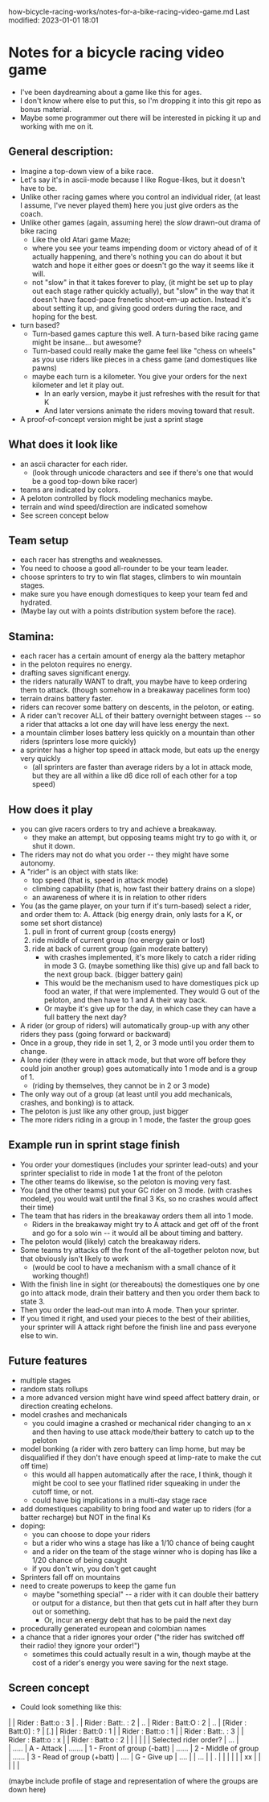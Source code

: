 how-bicycle-racing-works/notes-for-a-bike-racing-video-game.md
Last modified: 2023-01-01 18:01

# Notes for a bicycle racing video game
* I've been daydreaming about a game like this for ages.
* I don't know where else to put this, so I'm dropping it into this git repo as bonus material.
* Maybe some programmer out there will be interested in picking it up and working with me on it.


## General description: 
* Imagine a top-down view of a bike race.
* Let's say it's in ascii-mode because I like Rogue-likes, but it doesn't have to be. 
* Unlike other racing games where you control an individual rider, (at least I assume, I've never played them) here you just give orders as the coach.
* Unlike other games (again, assuming here) the *slow* drawn-out drama of bike racing
	* Like the old Atari game Maze;
	* where you see your teams impending doom or victory ahead of of it actually happening, and there's nothing you can do about it but watch and hope it either goes or doesn't go the way it seems like it will.
	* not "slow" in that it takes forever to play, (it might be set up to play out each stage rather quickly actually), but "slow" in the way that it doesn't have faced-pace frenetic shoot-em-up action. Instead it's about setting it up, and giving good orders during the race, and hoping for the best.
* turn based?
	* Turn-based games capture this well. A turn-based bike racing game might be insane... but awesome? 
	* Turn-based could really make the game feel like "chess on wheels" as you use riders like pieces in a chess game (and domestiques like pawns)
	* maybe each turn is a kilometer. You give your orders for the next kilometer and let it play out.
		* In an early version, maybe it just refreshes with the result for that K
		* And later versions animate the riders moving toward that result.
* A proof-of-concept version might be just a sprint stage


## What does it look like
* an ascii character for each rider.
	* (look through unicode characters and see if there's one that would be a good top-down bike racer)
* teams are indicated by colors.
* A peloton controlled by flock modeling mechanics maybe.
* terrain and wind speed/direction are indicated somehow
* See screen concept below


## Team setup
* each racer has strengths and weaknesses. 
* You need to choose a good all-rounder to be your team leader. 
* choose sprinters to try to win flat stages, climbers to win mountain stages.
* make sure you have enough domestiques to keep your team fed and hydrated.
* (Maybe lay out with a points distribution system before the race).


## Stamina: 
* each racer has a certain amount of energy ala the battery metaphor
* in the peloton requires no energy.
* drafting saves significant energy.
* the riders naturally WANT to draft, you maybe have to keep ordering them to attack. (though somehow in a breakaway pacelines form too)
* terrain drains battery faster.
* riders can recover some battery on descents, in the peloton, or eating.
* A rider can't recover ALL of their battery overnight between stages -- so a rider that attacks a lot one day will have less energy the next.
* a mountain climber loses battery less quickly on a mountain than other riders (sprinters lose more quickly)
* a sprinter has a higher top speed in attack mode, but eats up the energy very quickly
	* (all sprinters are faster than average riders by a lot in attack mode, but they are all within a like d6 dice roll of each other for a top speed)


## How does it play
* you can give racers orders to try and achieve a breakaway. 
	* they make an attempt, but opposing teams might try to go with it, or shut it down.
* The riders may not do what you order -- they might have some autonomy.
* A "rider" is an object with stats like:
	* top speed (that is, speed in attack mode)
	* climbing capability (that is, how fast their battery drains on a slope)
	* an awareness of where it is in relation to other riders
* You (as the game player, on your turn if it's turn-based) select a rider, and order them to:
	A. Attack (big energy drain, only lasts for a K, or some set short distance)
	1. pull in front of current group (costs energy)
	2. ride middle of current group (no energy gain or lost)
	3. ride at back of current group (gain moderate battery)
		* with crashes implemented, it's more likely to catch a rider riding in mode 3
	G. (maybe something like this) give up and fall back to the next group back. (bigger battery gain)
		* This would be the mechanism used to have domestiques pick up food an water, if that were implemented. They would G out of the peloton, and then have to 1 and A their way back.
		* Or maybe it's give up for the day, in which case they can have a full battery the next day?
* A rider (or group of riders) will automatically group-up with any other riders they pass (going forward or backward)
* Once in a group, they ride in set 1, 2, or 3 mode until you order them to change.
* A lone rider (they were in attack mode, but that wore off before they could join another group) goes automatically into 1 mode and is a group of 1.
	* (riding by themselves, they cannot be in 2 or 3 mode) 
* The only way out of a group (at least until you add mechanicals, crashes, and bonking) is to attack.
* The peloton is just like any other group, just bigger
* The more riders riding in a group in 1 mode, the faster the group goes


## Example run in sprint stage finish
* You order your domestiques (includes your sprinter lead-outs) and your sprinter specialist to ride in mode 1 at the front of the peloton
* The other teams do likewise, so the peloton is moving very fast.
* You (and the other teams) put your GC rider on 3 mode. (with crashes modeled, you would wait until the final 3 Ks, so no crashes would affect their time)
* The team that has riders in the breakaway orders them all into 1 mode.
	* Riders in the breakaway might try to A attack and get off of the front and go for a solo win -- it would all be about timing and battery. 
* The peloton would (likely) catch the breakaway riders. 
* Some teams try attacks off the front of the all-together peloton now, but that obviously isn't likely to work 
	* (would be cool to have a mechanism with a small chance of it working though!)
* With the finish line in sight (or thereabouts) the domestiques one by one go into attack mode, drain their battery and then you order them back to state 3.
* Then you order the lead-out man into A mode. Then your sprinter.
* If you timed it right, and used your pieces to the best of their abilities, your sprinter will A attack right before the finish line and pass everyone else to win.


## Future features
* multiple stages
* random stats rollups
* a more advanced version might have wind speed affect battery drain, or direction creating echelons.
* model crashes and mechanicals
	* you could imagine a crashed or mechanical rider changing to an x and then having to use attack mode/their battery to catch up to the peloton
* model bonking (a rider with zero battery can limp home, but may be disqualified if they don't have enough speed at limp-rate to make the cut off time) 
	* this would all happen automatically after the race, I think, though it might be cool to see your flatlined rider squeaking in under the cutoff time, or not.
	* could have big implications in a multi-day stage race
* add domestiques capability to bring food and water up to riders (for a batter recharge) but NOT in the final Ks
* doping:
	* you can choose to dope your riders
	* but a rider who wins a stage has like a 1/10 chance of being caught
	* and a rider on the team of the stage winner who is doping has like a 1/20 chance of being caught
	* if you don't win, you don't get caught
* Sprinters fall off on mountains
* need to create powerups to keep the game fun
	* maybe "something special" -- a rider with it can double their battery or output for a distance, but then that gets cut in half after they burn out or something.
		* Or, incur an energy debt that has to be paid the next day
* procedurally generated european and colombian names
* a chance that a rider ignores your order ("the rider has switched off their radio! they ignore your order!") 
	* sometimes this could actually result in a win, though maybe at the cost of a rider's energy you were saving for the next stage.


## Screen concept
* Could look something like this:


|                         | Rider : Batt:o : 3
|                .        | Rider : Batt:. : 2
|                ..       | Rider : Batt:O : 2
|                ..       | [Rider : Batt:0] : ?
|               [.]       | Rider : Batt:0 : 1
|                         | Rider : Batt:o : 1
|                         | Rider : Batt:. : 3
|                         | Rider : Batt:o : x
|                         | Rider : Batt:o : 2
|                         | 
|                         | 
|                         | Selected rider order?
|               ...       |       
|              .....      |     A - Attack
|             .......     |     1 - Front of group (-batt)
|             ......      |     2 - Middle of group
|             ......      |     3 - Read of group (+batt)
|              ....       |     G - Give up
|              ....       | 
|              ...        | 
|               .         | 
|                         | 
|                         | 
|               xx        | 
|                         | 
|                         | 


(maybe include profile of stage and representation of where the groups are down here)





